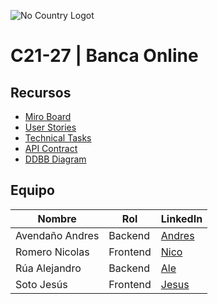 ![No Country Logot](https://i.ytimg.com/vi/IeGa5-PcfMU/hq720.jpg?sqp=-oaymwE7CK4FEIIDSFryq4qpAy0IARUAAAAAGAElAADIQj0AgKJD8AEB-AH-CYAC0AWKAgwIABABGGUgZShlMA8=&rs=AOn4CLDMvP2k7FEOB5DlpvkdkQzm0u4ciQ "No Country Logo")
# C21-27 | Banca Online 

## Recursos

- [Miro Board]()
- [User Stories](https://docs.google.com/spreadsheets/d/15LjQ9-UaS1f0edtAv2C0y6f1_7yT3MvyuO5X0hticMM/edit?hl=es&gid=1611682690#gid=1611682690)
- [Technical Tasks](https://docs.google.com/spreadsheets/d/15LjQ9-UaS1f0edtAv2C0y6f1_7yT3MvyuO5X0hticMM/edit?hl=es&gid=1197987245#gid=1197987245)
- [API Contract](https://docs.google.com/spreadsheets/d/15LjQ9-UaS1f0edtAv2C0y6f1_7yT3MvyuO5X0hticMM/edit?hl=es&gid=1882280493#gid=1882280493)
- [DDBB Diagram](https://drive.google.com/file/d/1ehZm2FTTPkCylZBmXiBKjOwFmlk_0tsc/view?usp=sharing)

## Equipo

| Nombre | Rol | LinkedIn |
| ------ | ------ |------ |
| Avendaño Andres | Backend|[Andres](https://www.linkedin.com/in/andr%C3%A9s-avenda%C3%B1o-25100a73/)|
| Romero Nicolas | Frontend|[Nico](https://www.linkedin.com/in/jnolmos/)|
| Rúa Alejandro |Backend |[Ale](https://www.linkedin.com/in/alejandro-rua/)|
| Soto Jesús | Frontend |[Jesus](https://www.linkedin.com/in/sotopaguayj/)|
